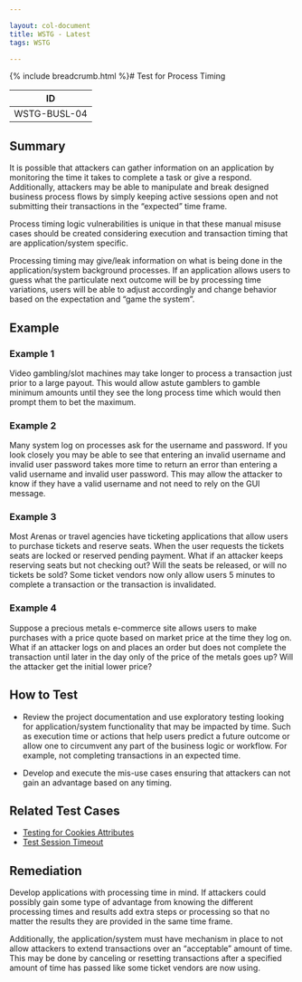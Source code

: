 ```yaml
---

layout: col-document
title: WSTG - Latest
tags: WSTG

---
```


{% include breadcrumb.html %}# Test for Process Timing

|ID               |
|-----------------|
|WSTG-BUSL-04|

## Summary

It is possible that attackers can gather information on an application by monitoring the time it takes to complete a task or give a respond. Additionally, attackers may be able to manipulate and break designed business process flows by simply keeping active sessions open and not submitting their transactions in the “expected” time frame.

Process timing logic vulnerabilities is unique in that these manual misuse cases should be created considering execution and transaction timing that are application/system specific.

Processing timing may give/leak information on what is being done in the application/system background processes. If an application allows users to guess what the particulate next outcome will be by processing time variations, users will be able to adjust accordingly and change behavior based on the expectation and “game the system”.

## Example

### Example 1

Video gambling/slot machines may take longer to process a transaction just prior to a large payout. This would allow astute gamblers to gamble minimum amounts until they see the long process time which would then prompt them to bet the maximum.

### Example 2

Many system log on processes ask for the username and password. If you look closely you may be able to see that entering an invalid username and invalid user password takes more time to return an error than entering a valid username and invalid user password. This may allow the attacker to know if they have a valid username and not need to rely on the GUI message.

### Example 3

Most Arenas or travel agencies have ticketing applications that allow users to purchase tickets and reserve seats. When the user requests the tickets seats are locked or reserved pending payment. What if an attacker keeps reserving seats but not checking out? Will the seats be released, or will no tickets be sold? Some ticket vendors now only allow users 5 minutes to complete a transaction or the transaction is invalidated.

### Example 4

Suppose a precious metals e-commerce site allows users to make purchases with a price quote based on market price at the time they log on. What if an attacker logs on and places an order but does not complete the transaction until later in the day only of the price of the metals goes up? Will the attacker get the initial lower price?

## How to Test

- Review the project documentation and use exploratory testing looking for application/system functionality that may be impacted by time. Such as execution time or actions that help users predict a future outcome or allow one to circumvent any part of the business logic or workflow. For example, not completing transactions in an expected time.

- Develop and execute the mis-use cases ensuring that attackers can not gain an advantage based on any timing.

## Related Test Cases

- [Testing for Cookies Attributes](../06-Session_Management_Testing/02-Testing_for_Cookies_Attributes.md)
- [Test Session Timeout](../06-Session_Management_Testing/07-Testing_Session_Timeout.md)

## Remediation

Develop applications with processing time in mind. If attackers could possibly gain some type of advantage from knowing the different processing times and results add extra steps or processing so that no matter the results they are provided in the same time frame.

Additionally, the application/system must have mechanism in place to not allow attackers to extend transactions over an “acceptable” amount of time. This may be done by canceling or resetting transactions after a specified amount of time has passed like some ticket vendors are now using.
